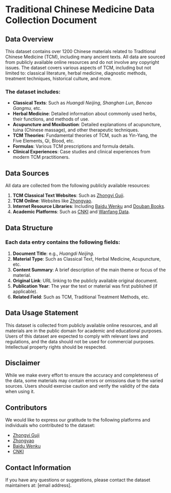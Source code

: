 
# Traditional Chinese Medicine Data Collection Document

## Data Overview

This dataset contains over 1200 Chinese materials related to Traditional Chinese Medicine (TCM), including many ancient texts. All data are sourced from publicly available online resources and do not involve any copyright issues. The dataset covers various aspects of TCM, including but not limited to: classical literature, herbal medicine, diagnostic methods, treatment techniques, historical culture, and more.

### The dataset includes:
- **Classical Texts**: Such as *Huangdi Neijing*, *Shanghan Lun*, *Bencao Gangmu*, etc.
- **Herbal Medicine**: Detailed information about commonly used herbs, their functions, and methods of use.
- **Acupuncture and Moxibustion**: Detailed explanations of acupuncture, tuina (Chinese massage), and other therapeutic techniques.
- **TCM Theories**: Fundamental theories of TCM, such as Yin-Yang, the Five Elements, Qi, Blood, etc.
- **Formulas**: Various TCM prescriptions and formula details.
- **Clinical Experiences**: Case studies and clinical experiences from modern TCM practitioners.

## Data Sources

All data are collected from the following publicly available resources:
1. **TCM Classical Text Websites**: Such as [Zhongyi Guji](http://www.zhongyigujiji.com).
2. **TCM Online**: Websites like [Zhongyao](http://www.zhongyao.com).
3. **Internet Resource Libraries**: Including [Baidu Wenku](https://wenku.baidu.com/) and [Douban Books](https://book.douban.com/).
4. **Academic Platforms**: Such as [CNKI](http://www.cnki.net/) and [Wanfang Data](http://www.wanfangdata.com.cn/).

## Data Structure

### Each data entry contains the following fields:
1. **Document Title**: e.g., *Huangdi Neijing*.
2. **Material Type**: Such as Classical Text, Herbal Medicine, Acupuncture, etc.
3. **Content Summary**: A brief description of the main theme or focus of the material.
4. **Original Link**: URL linking to the publicly available original document.
5. **Publication Year**: The year the text or material was first published (if applicable).
6. **Related Field**: Such as TCM, Traditional Treatment Methods, etc.

## Data Usage Statement

This dataset is collected from publicly available online resources, and all materials are in the public domain for academic and educational purposes. Users of this dataset are expected to comply with relevant laws and regulations, and the data should not be used for commercial purposes. Intellectual property rights should be respected.

## Disclaimer

While we make every effort to ensure the accuracy and completeness of the data, some materials may contain errors or omissions due to the varied sources. Users should exercise caution and verify the validity of the data when using it.

## Contributors

We would like to express our gratitude to the following platforms and individuals who contributed to the dataset:
- [Zhongyi Guji](http://www.zhongyigujiji.com)
- [Zhongyao](http://www.zhongyao.com)
- [Baidu Wenku](https://wenku.baidu.com/)
- [CNKI](http://www.cnki.net/)

## Contact Information

If you have any questions or suggestions, please contact the dataset maintainers at: [email address].

